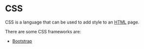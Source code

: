 # CSS

CSS is a language that can be used to add style to an [HTML](/wiki/HTML) page.

There are some CSS frameworks are: <br>
- [Bootstrap](https://getbootstrap.com/)